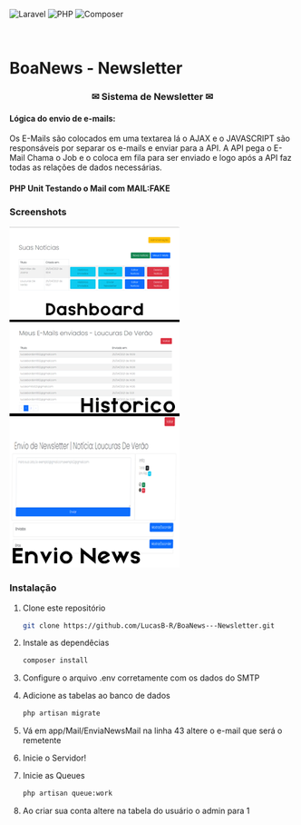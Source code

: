 ![Laravel][laravel-shield]
![PHP][php-shield]
![Composer][composer-shield]


<br />

# BoaNews - Newsletter

  <h3 align="center">✉ Sistema de Newsletter ✉</h3>

#### Lógica do envio de e-mails: 
Os E-Mails são colocados em uma textarea lá o AJAX e o JAVASCRIPT 
são responsáveis por separar os e-mails e enviar para a API.
A API pega o E-Mail Chama o Job e o coloca em fila para ser enviado e 
logo após a API faz todas as relações de dados necessárias.

#### PHP Unit Testando o Mail com MAIL:FAKE


### Screenshots
![Screenshot][Screenshot]


### Instalação

1. Clone este repositório
   ```sh
   git clone https://github.com/LucasB-R/BoaNews---Newsletter.git
   ```

2. Instale as dependêcias
   ```sh
   composer install
   ```

3. Configure o arquivo .env corretamente com os dados do SMTP

4. Adicione as tabelas ao banco de dados
   ```sh
   php artisan migrate
   ```

5. Vá em app/Mail/EnviaNewsMail na linha 43 altere o e-mail que será o remetente

6. Inicie o Servidor!

7. Inicie as Queues
   ```sh
   php artisan queue:work
   ```

8. Ao criar sua conta altere na tabela do usuário o admin para 1





[laravel-shield]: https://img.shields.io/badge/LARAVEL-v5.8.38-orange
[php-shield]: https://img.shields.io/badge/PHP-7.4.16-red
[composer-shield]: https://img.shields.io/badge/Composer-v2.0.9-red
[Screenshot]: /screenshots/screenshot.png

